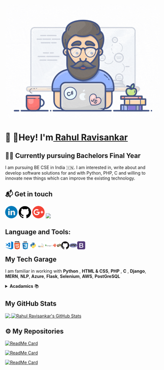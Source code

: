 <p align="center">
<img src="Programming Pro.gif" width="500"  />
</p>

# 👋 🏻Hey! I'm<a href="https://www.linkedin.com/in/rahul-ravisankar-647a0816b/"> Rahul Ravisankar</a>

## 👨‍💻 Currently pursuing Bachelors Final Year

I am pursuing BE CSE in India 🇮🇳. I am interested in, write about and develop software solutions for and with Python, PHP, C and willing to innovate new things which can improve the existing technology.

## 📬 Get in touch
<a href="https://www.linkedin.com/in/rahul-ravisankar-647a0816b/"><img src="https://github.com/kishorebolt03/kishorebolt03/blob/master/logos/linkedin.png" width="40" /></a>
<a href="https://github.com/rahulravisankar1108"><img src="https://github.com/kishorebolt03/kishorebolt03/blob/master/logos/github-logo.png" width="40" /></a>
<a href="mailto: rahulravisankarr@gmail.com"><img src="https://github.com/kishorebolt03/kishorebolt03/blob/master/logos/google-plus.png" width="40" /></a>
<a href="https://www.instagram.com/_.the_walk_alone._/"><img src="https://github.com/rahulravisankar1108/online-Food-Ordering-system-Website-/blob/main/Images/ig.jfif" width="40" /></a>

## Language and Tools:

<img align="left" alt="Visual Studio Code" width="26px" src="https://raw.githubusercontent.com/github/explore/80688e429a7d4ef2fca1e82350fe8e3517d3494d/topics/visual-studio-code/visual-studio-code.png" />
<img align="left" alt="HTML5" width="26px" src="https://raw.githubusercontent.com/github/explore/80688e429a7d4ef2fca1e82350fe8e3517d3494d/topics/html/html.png" />
<img align="left" alt="CSS3" width="26px" src="https://raw.githubusercontent.com/github/explore/80688e429a7d4ef2fca1e82350fe8e3517d3494d/topics/css/css.png" />

<img align="left" alt="python" width="26px" src="https://raw.githubusercontent.com/github/explore/80688e429a7d4ef2fca1e82350fe8e3517d3494d/topics/python/python.png" />
<img align="left" alt="MySQL" width="26px" src="https://raw.githubusercontent.com/github/explore/80688e429a7d4ef2fca1e82350fe8e3517d3494d/topics/mysql/mysql.png" />
<img align="left" alt="MongoDB" width="26px" src="https://raw.githubusercontent.com/github/explore/80688e429a7d4ef2fca1e82350fe8e3517d3494d/topics/mongodb/mongodb.png" />
<img align="left" alt="Git" width="26px" src="https://raw.githubusercontent.com/github/explore/80688e429a7d4ef2fca1e82350fe8e3517d3494d/topics/git/git.png" />
<img align="left" alt="GitHub" width="26px" src="https://raw.githubusercontent.com/github/explore/78df643247d429f6cc873026c0622819ad797942/topics/github/github.png" />
<img align="left" alt="php" width="26px" src="https://raw.githubusercontent.com/github/explore/80688e429a7d4ef2fca1e82350fe8e3517d3494d/topics/php/php.png" />
<img align="left" alt="bootstrap" width="26px" src="https://raw.githubusercontent.com/github/explore/80688e429a7d4ef2fca1e82350fe8e3517d3494d/topics/bootstrap/bootstrap.png" />
<br>


## My Tech Garage
I am familiar in working with **Python** , **HTML & CSS**, **PHP** , **C** , **Django**, **MERN**, **NLP**, **Azure**, **Flask**, **Selenium**, **AWS**, **PostGreSQL**


<details>
  <summary><b>Acadamics</b> 📚</summary>
<ul>
	<li>Under Graduate**: <a href="http://siet.ac.in/">Sri Shakthi Institute of Engineering and Technology, Coimbatore</a></li>
  	<li>School: <a href="https://www.facebook.com/Premier-Vidyaa-Vikash-205739236139090/">Premier Vidyaa Vikash, Uliampalayam, Coimbatore</a></li>
</ul>
</details> 

##  My GitHub Stats

<a href="https://github.com/rahulravisankar1108">
  <img align="center" src="https://github-readme-stats-eight-theta.vercel.app/api/top-langs/?username=rahulravisankar1108&layout=compact&langs_count=8&theme=chartreuse-dark" />
</a>

<a href="https://github.com/rahulravisankar1108">
  <img align="center" src="https://github-readme-stats-eight-theta.vercel.app/api?username=rahulravisankar1108&show_icons=true&include_all_commits=true&count_private=true&theme=chartreuse-dark" alt="Rahul Ravisankar's GitHub Stats" />
</a> 



## ⚙️ My Repositories


[![ReadMe Card](https://github-readme-stats.vercel.app/api/pin/?username=rahulravisankar1108&repo=hotel-management-system&theme=chartreuse-dark)](https://github.com/rahulravisankar1108/hotel-management-system)

[![ReadMe Card](https://github-readme-stats.vercel.app/api/pin/?username=rahulravisankar1108&repo=Online-Food-Ordering-System&theme=chartreuse-dark)](https://github.com/rahulravisankar1108/Online-Food-Ordering-System)

[![ReadMe Card](https://github-readme-stats.vercel.app/api/pin/?username=rahulravisankar1108&repo=MP3-player&theme=chartreuse-dark)](https://github.com/rahulravisankar1108/MP3-player)
